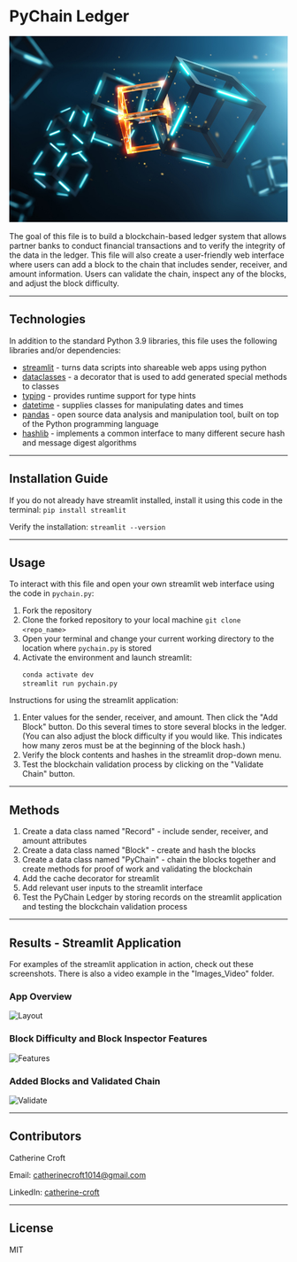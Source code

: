 # PyChain Ledger
![Blockchain](./Images_Video/blockchain.jpeg)

The goal of this file is to build a blockchain-based ledger system that allows partner banks to conduct financial transactions and to verify the integrity of the data in the ledger. This file will also create a user-friendly web interface where users can add a block to the chain that includes sender, receiver, and amount information. Users can validate the chain, inspect any of the blocks, and adjust the block difficulty. 

---

## Technologies 
In addition to the standard Python 3.9 libraries, this file uses the following libraries and/or dependencies:
* [streamlit](https://streamlit.io/) - turns data scripts into shareable web apps using python
* [dataclasses](https://docs.python.org/3/library/dataclasses.html) - a decorator that is used to add generated special methods to classes
* [typing](https://docs.python.org/3/library/typing.html) - provides runtime support for type hints
* [datetime](https://docs.python.org/3/library/datetime.html) - supplies classes for manipulating dates and times
* [pandas](https://pandas.pydata.org/) - open source data analysis and manipulation tool, built on top of the Python programming language
* [hashlib](https://docs.python.org/3/library/hashlib.html) - implements a common interface to many different secure hash and message digest algorithms

---

## Installation Guide
If you do not already have streamlit installed, install it using this code in the terminal:
`pip install streamlit`

Verify the installation:
`streamlit --version`

---

## Usage
To interact with this file and open your own streamlit web interface using the code in `pychain.py`:
1. Fork the repository
2. Clone the forked repository to your local machine `git clone <repo_name>`
3. Open your terminal and change your current working directory to the location where `pychain.py` is stored
4. Activate the environment and launch streamlit:
    ```
    conda activate dev
    streamlit run pychain.py
    ```

Instructions for using the streamlit application:
1. Enter values for the sender, receiver, and amount. Then click the "Add Block" button. Do this several times to store several blocks in the ledger. (You can also adjust the block difficulty if you would like. This indicates how many zeros must be at the beginning of the block hash.)
2. Verify the block contents and hashes in the streamlit drop-down menu.
3. Test the blockchain validation process by clicking on the "Validate Chain" button.

---

## Methods
1. Create a data class named "Record" - include sender, receiver, and amount attributes
2. Create a data class named "Block" - create and hash the blocks
3. Create a data class named "PyChain" - chain the blocks together and create methods for proof of work and validating the blockchain
4. Add the cache decorator for streamlit
5. Add relevant user inputs to the streamlit interface 
6. Test the PyChain Ledger by storing records on the streamlit application and testing the blockchain validation process

---

## Results - Streamlit Application
For examples of the streamlit application in action, check out these screenshots. There is also a video example in the "Images_Video" folder.

### App Overview 

![Layout](./Images_Video/app_overview.jpeg)

### Block Difficulty and Block Inspector Features 
![Features](./Images_Video/block_inspector.jpeg)

### Added Blocks and Validated Chain
![Validate](./Images_Video/validate_chain.jpeg)

---

## Contributors
Catherine Croft

Email: catherinecroft1014@gmail.com

LinkedIn: [catherine-croft](https://www.linkedin.com/in/catherine-croft-4715481aa/)

---

## License 
MIT